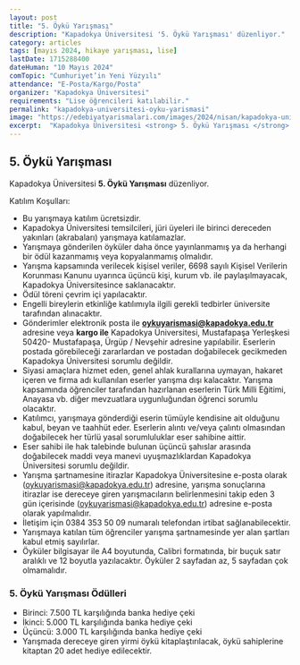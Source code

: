 ```yaml
---
layout: post
title: "5. Öykü Yarışması"
description: "Kapadokya Üniversitesi '5. Öykü Yarışması' düzenliyor."
category: articles
tags: [mayıs 2024, hikaye yarışması, lise]
lastDate: 1715288400
dateHuman: "10 Mayıs 2024"
comTopic: "Cumhuriyet’in Yeni Yüzyılı"
attendance: "E-Posta/Kargo/Posta"
organizer: "Kapadokya Üniversitesi"
requirements: "Lise öğrencileri katılabilir."
permalink: "kapadokya-universitesi-oyku-yarismasi"
image: "https://edebiyatyarismalari.com/images/2024/nisan/kapadokya-universitesi-oyku-yarismasi.jpg"
excerpt:  "Kapadokya Üniversitesi <strong> 5. Öykü Yarışması </strong> düzenliyor."
---
```


## 5. Öykü Yarışması
Kapadokya Üniversitesi **5. Öykü Yarışması** düzenliyor.  

Katılım Koşulları:
- Bu yarışmaya katılım ücretsizdir.
- Kapadokya Üniversitesi temsilcileri, jüri üyeleri ile birinci dereceden yakınları (akrabaları) yarışmaya katılamazlar.
- Yarışmaya gönderilen öyküler daha önce yayınlanmamış ya da herhangi bir ödül kazanmamış veya kopyalanmamış olmalıdır.
- Yarışma kapsamında verilecek kişisel veriler, 6698 sayılı Kişisel Verilerin Korunması Kanunu uyarınca üçüncü kişi, kurum vb. ile paylaşılmayacak, Kapadokya Üniversitesince saklanacaktır.
- Ödül töreni çevrim içi yapılacaktır.
- Engelli bireylerin etkinliğe katılımıyla ilgili gerekli tedbirler üniversite tarafından alınacaktır.
- Gönderimler elektronik posta ile **oykuyarismasi@kapadokya.edu.tr** adresine veya **kargo ile** Kapadokya Üniversitesi, Mustafapaşa Yerleşkesi 50420- Mustafapaşa, Ürgüp / Nevşehir adresine yapılabilir. Eserlerin postada görebileceği zararlardan ve postadan doğabilecek gecikmeden Kapadokya Üniversitesi sorumlu değildir. 
- Siyasi amaçlara hizmet eden, genel ahlak kurallarına uymayan, hakaret içeren ve firma adı kullanılan eserler yarışma dışı kalacaktır. Yarışma kapsamında öğrenciler tarafından hazırlanan eserlerin Türk Milli Eğitimi, Anayasa vb. diğer mevzuatlara uygunluğundan öğrenci sorumlu olacaktır.
- Katılımcı, yarışmaya gönderdiği eserin tümüyle kendisine ait olduğunu kabul, beyan ve taahhüt eder. Eserlerin alıntı ve/veya çalıntı olmasından doğabilecek her türlü yasal sorumluluklar eser sahibine aittir.
- Eser sahibi ile hak talebinde bulunan üçüncü şahıslar arasında doğabilecek maddi veya manevi uyuşmazlıklardan Kapadokya Üniversitesi sorumlu değildir.
- Yarışma şartnamesine itirazlar Kapadokya Üniversitesine e-posta olarak (oykuyarismasi@kapadokya.edu.tr) adresine, yarışma sonuçlarına itirazlar ise dereceye giren yarışmacıların belirlenmesini takip eden 3 gün içerisinde (oykuyarismasi@kapadokya.edu.tr) adresine e-posta olarak yapılmalıdır.
- İletişim için 0384 353 50 09 numaralı telefondan irtibat sağlanabilecektir.
- Yarışmaya katılan tüm öğrenciler yarışma şartnamesinde yer alan şartları kabul etmiş sayılırlar.
- Öyküler bilgisayar ile A4 boyutunda, Calibri formatında, bir buçuk satır aralıklı ve 12 boyutla yazılacaktır. Öyküler 2 sayfadan az, 5 sayfadan çok olmamalıdır.


### 5. Öykü Yarışması Ödülleri
- Birinci: 7.500 TL karşılığında banka hediye çeki
- İkinci: 5.000 TL karşılığında banka hediye çeki
- Üçüncü: 3.000 TL karşılığında banka hediye çeki
- Yarışmada dereceye giren yirmi öykü kitaplaştırılacak, öykü sahiplerine kitaptan 20 adet hediye edilecektir. 
